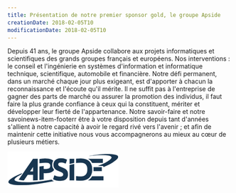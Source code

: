 ```yaml
---
title: Présentation de notre premier sponsor gold, le groupe Apside
creationDate: 2018-02-05T10
modificationDate: 2018-02-05T10
---
```


Depuis 41 ans, le groupe Apside collabore aux projets informatiques et scientifiques des grands groupes français et européens. Nos interventions : le conseil et l'ingénierie en systèmes d'information et informatique technique, scientifique, automobile et financière. Notre défi permanent, dans un marché chaque jour plus exigeant, est d'apporter à chacun la reconnaissance et l'écoute qu'il mérite. Il ne suffit pas à l'entreprise de gagner des parts de marché ou assurer la promotion des individus, il faut faire la plus grande confiance à ceux qui la constituent, mériter et développer leur fierté de l'appartenance.
Notre savoir-faire et notre savoinews-item-footerr être à votre disposition depuis tant d'années s'allient à notre capacité à avoir le regard rivé vers l'avenir ; et afin de maintenir cette initiative nous vous accompagnerons au mieux au cœur de plusieurs métiers.

![logo apside](../../../img/logo-apside.png)
